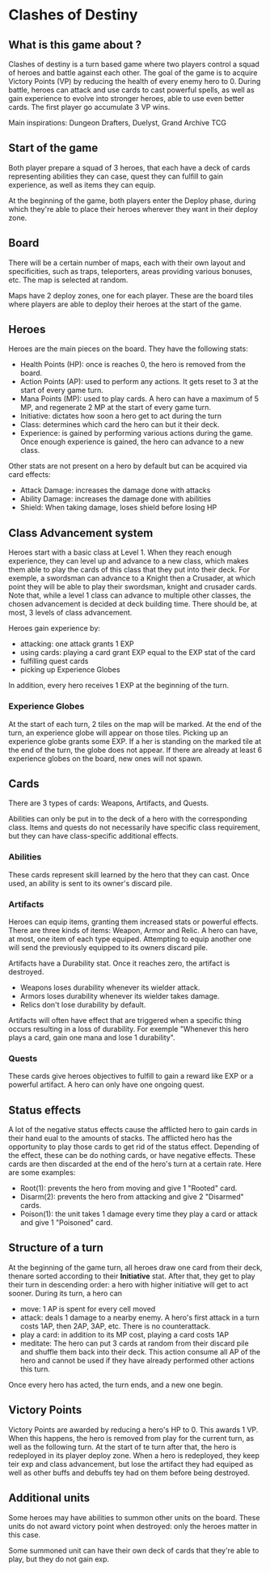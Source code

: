 # Clashes of Destiny

## What is this game about ?

Clashes of destiny is a turn based game where two players control a squad of heroes and battle against each other. The goal of the game is to acquire Victory Points (VP) by reducing the health of every enemy hero to 0. During battle, heroes can attack and use cards to cast powerful spells, as well as gain experience to evolve into stronger heroes, able to use even better cards.
The first player go accumulate 3 VP wins.

Main inspirations: Dungeon Drafters, Duelyst, Grand Archive TCG

## Start of the game

Both player prepare a squad of 3 heroes, that each have a deck of cards representing abilities they can case, quest they can fulfill to gain experience, as well as items they can equip.

At the beginning of the game, both players enter the Deploy phase, during which they're able to place their heroes wherever they want in their deploy zone.

## Board

There will be a certain number of maps, each with their own layout and specificities, such as traps, teleporters, areas providing various bonuses, etc. The map is selected at random.

Maps have 2 deploy zones, one for each player. These are the board tiles where players are able to deploy their heroes at the start of the game.

## Heroes

Heroes are the main pieces on the board. They have the following stats:

- Health Points (HP): once is reaches 0, the hero is removed from the board.
- Action Points (AP): used to perform any actions. It gets reset to 3 at the start of every game turn.
- Mana Points (MP): used to play cards. A hero can have a maximum of 5 MP, and regenerate 2 MP at the start of every game turn.
- Initiative: dictates how soon a hero get to act during the turn
- Class: determines which card the hero can but it their deck.
- Experience: is gained by performing various actions during the game. Once enough experience is gained, the hero can advance to a new class.

Other stats are not present on a hero by default but can be acquired via card effects:
- Attack Damage: increases the damage done with attacks
- Ability Damage: increases the damage done with abilities
- Shield: When taking damage, loses shield before losing HP

## Class Advancement system

Heroes start with a basic class at Level 1. When they reach enough experience, they can level up and advance to a new class, which makes them able to play the cards of this class that they put into their deck. For exemple, a swordsman can advance to a Knight then a Crusader, at which point they will be able to play their swordsman, knight and crusader cards.
Note that, while a level 1 class can advance to multiple other classes, the chosen advancement is decided at deck building time.
There should be, at most, 3 levels of class advancement.

Heroes gain experience by:

- attacking: one attack grants 1 EXP
- using cards: playing a card grant EXP equal to the EXP stat of the card
- fulfilling quest cards
- picking up Experience Globes

In addition, every hero receives 1 EXP at the beginning of the turn.

### Experience Globes

At the start of each turn, 2 tiles on the map will be marked. At the end of the turn, an experience globe will appear on those tiles. Picking up an experience globe grants some EXP. If a her is standing on the marked tile at the end of the turn, the globe does not appear.
If there are already at least 6 experience globes on the board, new ones will not spawn.

## Cards

There are 3 types of cards: Weapons, Artifacts, and Quests.

Abilities can only be put in to the deck of a hero with the corresponding class. Items and quests do not necessarily have specific class requirement, but they can have class-specific additional effects.

### Abilities

These cards represent skill learned by the hero that they can cast. Once used, an ability is sent to its owner's discard pile.

### Artifacts

Heroes can equip items, granting them increased stats or powerful effects. There are three kinds of items: Weapon, Armor and Relic. A hero can have, at most, one item of each type equiped. Attempting to equip another one will send the previously equipped to its owners discard pile.

Artifacts have a Durability stat. Once it reaches zero, the artifact is destroyed. 
- Weapons loses durability whenever its wielder attack. 
- Armors loses durability whenever its wielder takes damage. 
- Relics don't lose durability by default.

Artifacts will often have effect that are triggered when a specific thing occurs resulting in a loss of durability. For exemple "Whenever this hero plays a card, gain one mana and lose 1 durability".

### Quests

These cards give heroes objectives to fulfill to gain a reward like EXP or a powerful artifact. A hero can only have one ongoing quest.


## Status effects

A lot of the negative status effects cause the afflicted hero to gain cards in their hand eual to the amounts of stacks. The afflicted hero has the opportunity to play those cards to get rid of the status effect. Depending of the effect, these can be do nothing cards, or have negative effects. These cards are then discarded at the end of the hero's turn at a certain rate. Here are some examples:
- Root(1): prevents the hero from moving and give 1 "Rooted" card.
- Disarm(2): prevents the hero from attacking and give 2 "Disarmed" cards.
- Poison(1): the unit takes 1 damage every time they play a card or attack and give 1 "Poisoned" card.

## Structure of a turn

At the beginning of the game turn, all heroes draw one card from their deck, thenare sorted according to their **Initiative** stat. After that, they get to play their turn in descending order: a hero with higher initiative will get to act sooner.
During its turn, a hero can

- move: 1 AP is spent for every cell moved
- attack: deals 1 damage to a nearby enemy. A hero's first attack in a turn costs 1AP, then 2AP, 3AP, etc. There is no counterattack.
- play a card: in addition to its MP cost, playing a card costs 1AP
- meditate: The hero can put 3 cards at random from their discard pile and shuffle them back into their deck. This action consume all AP of the hero and cannot be used if they have already performed other actions this turn.

Once every hero has acted, the turn ends, and a new one begin.

## Victory Points

Victory Points are awarded by reducing a hero's HP to 0. This awards 1 VP. When this happens, the hero is removed from play for the current turn, as well as the following turn. At the start of te turn after that, the hero is redeployed in its player deploy zone. When a hero is redeployed, they keep teir exp and class advancement, but lose the artifact they had equiped as well as other buffs and debuffs tey had on them before being destroyed.

## Additional units

Some heroes may have abilities to summon other units on the board. These units do not award victory point when destroyed: only the heroes matter in this case. 

Some summoned unit can have their own deck of cards that they're able to play, but they do not gain exp.

